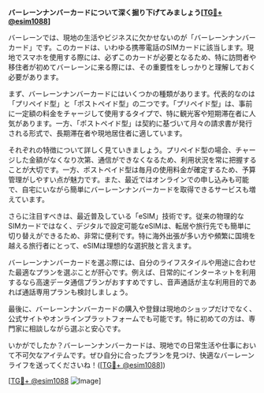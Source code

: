 **バーレーンナンバーカードについて深く掘り下げてみましょう[[TG💪+ @esim1088](https://t.me/s/esim1088)]**

バーレーンでは、現地の生活やビジネスに欠かせないのが「バーレーンナンバーカード」です。このカードは、いわゆる携帯電話のSIMカードに該当します。現地でスマホを使用する際には、必ずこのカードが必要となるため、特に訪問者や移住者が初めてバーレーンに来る際には、その重要性をしっかりと理解しておく必要があります。

まず、バーレーンナンバーカードにはいくつかの種類があります。代表的なのは「プリペイド型」と「ポストペイド型」の二つです。「プリペイド型」は、事前に一定額の料金をチャージして使用するタイプで、特に観光客や短期滞在者に人気があります。一方、「ポストペイド型」は契約に基づいて月々の請求書が発行される形式で、長期滞在者や現地居住者に適しています。

それぞれの特徴について詳しく見ていきましょう。プリペイド型の場合、チャージした金額がなくなり次第、通信ができなくなるため、利用状況を常に把握することが大切です。一方、ポストペイド型は毎月の使用料金が確定するため、予算管理がしやすい点が魅力です。また、最近ではオンラインでの申し込みも可能で、自宅にいながら簡単にバーレーンナンバーカードを取得できるサービスも増えています。

さらに注目すべきは、最近普及している「eSIM」技術です。従来の物理的なSIMカードではなく、デジタルで設定可能なeSIMは、転居や旅行先でも簡単に切り替えができるため、非常に便利です。特に海外出張が多い方や頻繁に国境を越える旅行者にとって、eSIMは理想的な選択肢と言えます。

バーレーンナンバーカードを選ぶ際には、自分のライフスタイルや用途に合わせた最適なプランを選ぶことが肝心です。例えば、日常的にインターネットを利用するなら高速データ通信プランがおすすめですし、音声通話が主な利用目的であれば通話専用プランも検討しましょう。

最後に、バーレーンナンバーカードの購入や登録は現地のショップだけでなく、公式サイトやオンラインプラットフォームでも可能です。特に初めての方は、専門家に相談しながら選ぶと安心です。

いかがでしたか？バーレーンナンバーカードは、現地での日常生活や仕事において不可欠なアイテムです。ぜひ自分に合ったプランを見つけ、快適なバーレーンライフを送ってくださいね！([[TG💪+ @esim1088](https://t.me/s/esim1088)])

[[TG💪+ @esim1088](https://t.me/s/esim1088) ![Image](https://i.postimg.cc/Y0z9fWf4/image.png)]